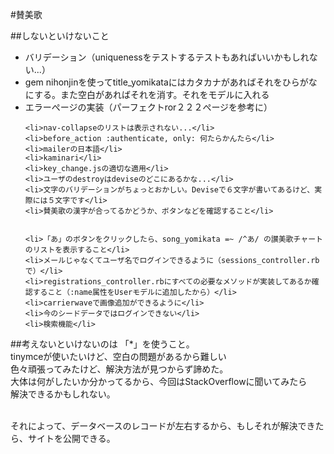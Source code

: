 #賛美歌

##しないといけないこと
<ul>
	<li>バリデーション（uniquenessをテストするテストもあればいいかもしれない...）</li>
	<li>gem nihonjinを使ってtitle_yomikataにはカタカナがあればそれをひらがなにする。また空白があればそれを消す。それをモデルに入れる</li>
	<li>エラーぺージの実装（パーフェクトror２２２ぺージを参考に）</li>

	<li>nav-collapseのリストは表示されない...</li>
	<li>before_action :authenticate, only: 何たらかんたら</li>
	<li>mailerの日本語</li>
	<li>kaminari</li>
	<li>key_change.jsの適切な適用</li>
	<li>ユーザのdestroyはdeviseのどこにあるかな...</li>
	<li>文字のバリデーションがちょっとおかしい。Deviseで６文字が書いてあるけど、実際には５文字です</li>
	<li>賛美歌の漢字が合ってるかどうか、ボタンなどを確認すること</li>


	<li>「あ」のボタンをクリックしたら、song_yomikata =~ /^あ/ の讃美歌チャートのリストを表示すること</li>
	<li>メールじゃなくてユーザ名でログインできるように（sessions_controller.rbで）</li>	
	<li>registrations_controller.rbにすべての必要なメソッドが実装してあるか確認すること（:name属性をUserモデルに追加したから）</li>
	<li>carrierwaveで画像追加ができるように</li>
	<li>今のシードデータではログインできない</li>
	<li>検索機能</li>
	
</ul>


##考えないといけないのは
「*」を使うこと。<br/>
tinymceが使いたいけど、空白の問題があるから難しい<br/>
色々頑張ってみたけど、解決方法が見つからず諦めた。<br/>
大体は何がしたいか分かってるから、今回はStackOverflowに聞いてみたら<br/>
解決できるかもしれない。<br/><br/>

それによって、データベースのレコードが左右するから、もしそれが解決できたら、サイトを公開できる。
